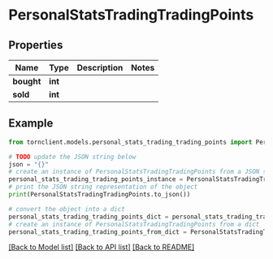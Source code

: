 # PersonalStatsTradingTradingPoints


## Properties

Name | Type | Description | Notes
------------ | ------------- | ------------- | -------------
**bought** | **int** |  | 
**sold** | **int** |  | 

## Example

```python
from tornclient.models.personal_stats_trading_trading_points import PersonalStatsTradingTradingPoints

# TODO update the JSON string below
json = "{}"
# create an instance of PersonalStatsTradingTradingPoints from a JSON string
personal_stats_trading_trading_points_instance = PersonalStatsTradingTradingPoints.from_json(json)
# print the JSON string representation of the object
print(PersonalStatsTradingTradingPoints.to_json())

# convert the object into a dict
personal_stats_trading_trading_points_dict = personal_stats_trading_trading_points_instance.to_dict()
# create an instance of PersonalStatsTradingTradingPoints from a dict
personal_stats_trading_trading_points_from_dict = PersonalStatsTradingTradingPoints.from_dict(personal_stats_trading_trading_points_dict)
```
[[Back to Model list]](../README.md#documentation-for-models) [[Back to API list]](../README.md#documentation-for-api-endpoints) [[Back to README]](../README.md)


